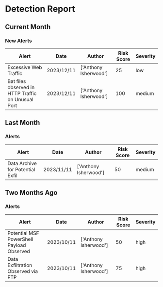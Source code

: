 # Detection Report
## Current Month
### New Alerts

| Alert | Date | Author | Risk Score | Severity |
| --- | --- | --- | --- | --- |
|Excessive Web Traffic|2023/12/11|['Anthony Isherwood']|25|low|
|Bat files observed in HTTP Traffic on Unusual Port |2023/12/11|['Anthony Isherwood']|100|medium|
## Last Month
### Alerts

| Alert | Date | Author | Risk Score | Severity |
| --- | --- | --- | --- | --- |
|Data Archive for Potential Exfil|2023/11/11|['Anthony Isherwood']|50|medium|
## Two Months Ago
### Alerts

| Alert | Date | Author | Risk Score | Severity |
| --- | --- | --- | --- | --- |
|Potential MSF PowerShell Payload Observed|2023/10/11|['Anthony Isherwood']|50|high|
|Data Exfiltration Observed via FTP|2023/10/11|['Anthony Isherwood']|75|high|
